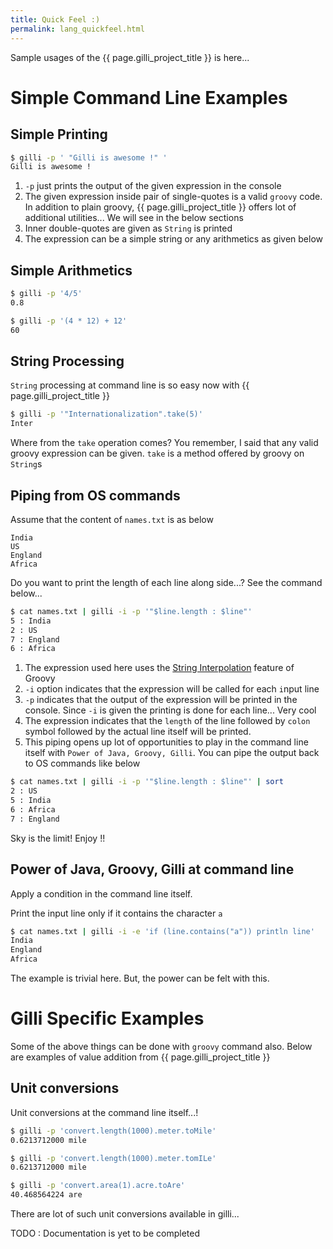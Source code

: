 ```yaml
---
title: Quick Feel :)
permalink: lang_quickfeel.html
---
```


Sample usages of the {{ page.gilli_project_title }} is here...

# Simple Command Line Examples

## Simple Printing

```bash
$ gilli -p ' "Gilli is awesome !" '
Gilli is awesome !
```
1. `-p` just prints the output of the given expression in the console
1. The given expression inside pair of single-quotes is a valid `groovy`
   code. In addition to plain groovy, {{ page.gilli_project_title }} offers lot of
   additional utilities... We will see in the below sections
1. Inner double-quotes are given as `String` is printed
1. The expression can be a simple string or any arithmetics as given below


## Simple Arithmetics

```bash
$ gilli -p '4/5'
0.8

$ gilli -p '(4 * 12) + 12'
60
```

## String Processing

`String` processing at command line is so easy now with {{ page.gilli_project_title }}

```bash
$ gilli -p '"Internationalization".take(5)'
Inter
```
Where from the `take` operation comes? You remember, I said that any valid groovy
expression can be given. `take` is a method offered by groovy on `String`s

## Piping from OS commands

Assume that the content of `names.txt` is as below

```
India
US
England
Africa
```


Do you want to print the length of each line along side...? See the command below...

```bash
$ cat names.txt | gilli -i -p '"$line.length : $line"'
5 : India
2 : US
7 : England
6 : Africa
```

1. The expression used here uses the [String Interpolation](https://groovy-lang.org/syntax.html#_string_interpolation)
feature of Groovy
1. `-i` option indicates that the expression will be called for each `i`nput
line
1. `-p` indicates that the output of the expression will be printed in the console. Since `-i` is given
the printing is done for each line... Very cool
1. The expression indicates that the `length` of the line followed by `colon` symbol
   followed by the actual line itself will be printed. 
1. This piping opens up lot of opportunities to play in the command line itself with
`Power of Java, Groovy, Gilli`. You can pipe the output back to OS commands like below

```bash
$ cat names.txt | gilli -i -p '"$line.length : $line"' | sort
2 : US
5 : India
6 : Africa
7 : England
```

Sky is the limit! Enjoy !!


## Power of Java, Groovy, Gilli at command line

Apply a condition in the command line itself.

Print the input line only if it contains the character `a`

```bash
$ cat names.txt | gilli -i -e 'if (line.contains("a")) println line'
India
England
Africa
```

The example is trivial here. But, the power can be felt with this.

# Gilli Specific Examples

Some of the above things can be done with `groovy` command also. Below are examples
of value addition from {{ page.gilli_project_title }}

## Unit conversions

Unit conversions at the command line itself...!

```bash
$ gilli -p 'convert.length(1000).meter.toMile'
0.6213712000 mile

$ gilli -p 'convert.length(1000).meter.tomILe'
0.6213712000 mile

$ gilli -p 'convert.area(1).acre.toAre'
40.468564224 are

```

There are lot of such unit conversions available in gilli...


TODO : Documentation is yet to be completed 
